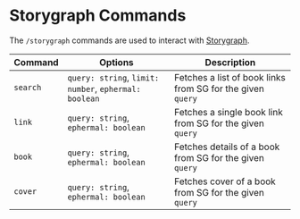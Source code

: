 # Storygraph Commands

The `/storygraph` commands are used to interact with [Storygraph](https://app.thestorygraph.com).

| Command  | Options                                               | Description                                                |
| -------- | ----------------------------------------------------- | ---------------------------------------------------------- |
| `search` | `query: string`, `limit: number`, `ephermal: boolean` | Fetches a list of book links from SG for the given `query` |
| `link`   | `query: string`, `ephermal: boolean`                  | Fetches a single book link from SG for the given `query`   |
| `book`   | `query: string`, `ephermal: boolean`                  | Fetches details of a book from SG for the given `query`    |
| `cover`  | `query: string`, `ephermal: boolean`                  | Fetches cover of a book from SG for the given `query`      |

